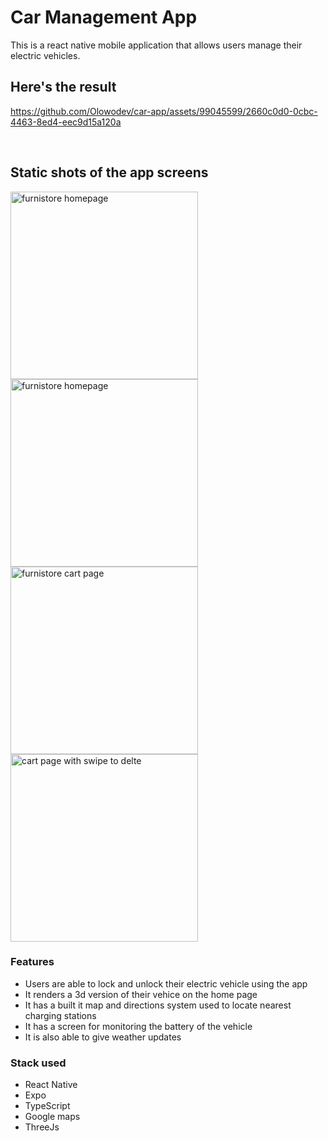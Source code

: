 # **Car Management App**

This is a react native mobile application that allows users manage their electric vehicles.

## Here's the result


https://github.com/Olowodev/car-app/assets/99045599/2660c0d0-0cbc-4463-8ed4-eec9d15a120a


<br>

## Static shots of the app screens

<img src="./shots/Screenshot_1672317468.png" alt="furnistore homepage" style="width: 300px;margin-right: 10px;" />
<img src="./shots/Screenshot_1670544411.png" alt="furnistore homepage" style="width: 300px;margin-right: 10px;" />
<img src="./shots/Screenshot_1670578457.png" alt="furnistore cart page" style="width: 300px;margin-right: 10px;" />
<img src="./shots/Screenshot_1670542828.png" alt="cart page with swipe to delte" style="width: 300px;" />

<br>

### Features

- Users are able to lock and unlock their electric vehicle using the app
- It renders a 3d version of their vehice on the home page
- It has a built it map and directions system used to locate nearest charging stations
- It has a screen for monitoring the battery of the vehicle
- It is also able to give weather updates

### Stack used

- React Native
- Expo
- TypeScript
- Google maps
- ThreeJs
